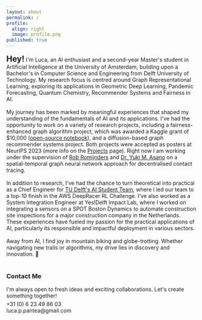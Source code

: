 ```yaml
---
layout: about
permalink: /
profile:
  align: right
  image: profile.png
published: true
---
```


<h2 style="display: inline;">Hey!</h2><p style="display: inline;"> I'm Luca, an AI enthusiast and a second-year Master's student in Artificial Intelligence at the University of Amsterdam, building upon a Bachelor's in Computer Science and Engineering from Delft University of Technology. My research focus is centred around Graph Representational Learning, exploring its applications in Geometric Deep Learning, Pandemic Forecasting, Quantum Chemistry, Recommender Systems and Fairness in AI.<br><br></p>

<p style="display: inline;"> My journey has been marked by meaningful experiences that shaped my understanding of the fundamentals of AI and its applications. I've had the opportunity to work on a variety of research projects, including a fairness-enhanced graph algorithm project, which was awarded a Kaggle grant of $10,000 (<a href="https://www.kaggle.com/code/lucapantea1/reproducibility-study-of-crosswalk">open-source notebook</a>), and a diffusion-based graph recommender systems project. Both projects were accepted as posters at NeurIPS 2023 (more info on the <a href="/projects/">Projects</a> page). Right now I am working under the supervision of <a href="https://robromijnders.github.io/">Rob Romijnders</a> and <a href="https://yukimasano.github.io/">Dr. Yuki M. Asano</a> on a spatial-temporal graph neural network approach for decentralised contact tracing.<br><br></p>

<p style="display: inline;"> 
In addition to research, I've had the chance to turn theoretical into practical as a Chief Engineer for <a href="https://www.teamepoch.net/">TU Delft's AI Student Team</a>, where I led our team to a top-10 finish in the AWS DeepRacer RL Challenge. I've also worked as a System Integration Engineer at Yes!Delft Impact Lab, where I worked on integrating a sensors on a SPOT Boston Dynamics to automate construction site inspections for a major construction company in the Netherlands. These experiences have fueled my passion for the practical applications of AI, particularly its responsible and impactful deployment in various sectors.<br><br></p>

<p style="display: inline;">Away from AI, I find joy in mountain biking and globe-trotting. Whether navigating new trails or algorithms, my drive lies in discovery and innovation. 🚀 <br><br></p>

<h3>Contact Me</h3>
<p style="margin-top: 0; margin-bottom: 5px;">I'm always open to fresh ideas and exciting collaborations. Let's create something together!</p>
<p style="margin-top: 0; margin-bottom: 5px;">
  <span style="display: inline-block; margin-right: 10px;">
    <i class="fas fa-phone-alt"></i> 
    <a href="tel:+31623498603" style="text-decoration: none; color: inherit;">+31 (0) 6 23 49 86 03</a>
  </span> <br>
  <span style="display: inline-block;">
    <i class="fas fa-envelope"></i> 
    <a href="mailto:luca.p.pantea@gmail.com" style="text-decoration: none; color: inherit;">luca.p.pantea@gmail.com</a>
  </span>
</p>
